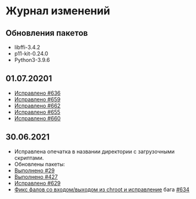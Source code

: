 # Журнал изменений

## Обновления пакетов
- libffi-3.4.2
- p11-kit-0.24.0
- Python3-3.9.6
## 01.07.20201
- [Исправлено #636](https://github.com/Linux4Yourself/Linux4Yourself.Book/issues/636)
- [Исправлено #659](https://github.com/Linux4Yourself/Linux4Yourself.Book/issues/659)
- [Исправлено #662](https://github.com/Linux4Yourself/Linux4Yourself.Book/issues/662)
- [Исправлено #655](https://github.com/Linux4Yourself/Linux4Yourself.Book/issues/655)
- [Исправлено #660](https://github.com/Linux4Yourself/Linux4Yourself.Book/issues/660)
## 30.06.2021
- Исправлена опечатка в названии директории с загрузочными скриптами.
- Обновлены пакеты: 
- [Выполнено #29](https://github.com/Linux4Yourself/Linux4Yourself.Book/issues/29)
- [Выполнено #427](https://github.com/Linux4Yourself/Linux4Yourself.Book/issues/427)
- [Исправлено #629](https://github.com/Linux4Yourself/Linux4Yourself.Book/issues/629)
- [Фикс фалов со входом/выходом из chroot и исправление](https://github.com/Linux4Yourself/Linux4Yourself.Book/pull/635) бага [#634](https://github.com/Linux4Yourself/Linux4Yourself.Book/issues/634)
